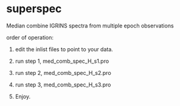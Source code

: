 # superspec
Median combine IGRINS spectra from multiple epoch observations

order of operation:
1) edit the inlist files to point to your data.

2) run step 1, med_comb_spec_H_s1.pro
3) run step 2, med_comb_spec_H_s2.pro
4) run step 3, med_comb_spec_H_s3.pro
5) Enjoy.
